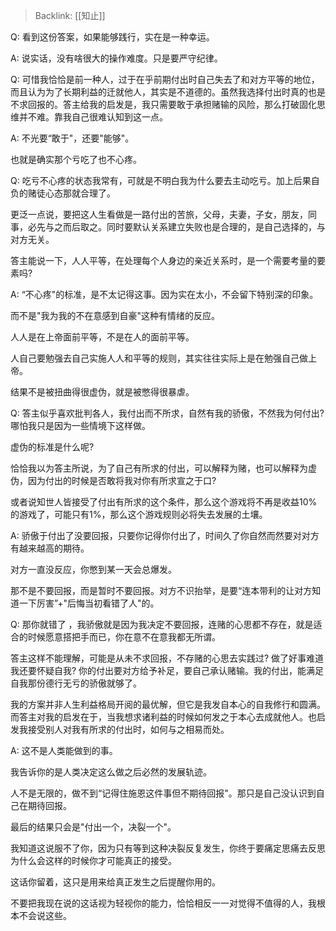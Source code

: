 > Backlink: [[知止]]

Q: 看到这份答案，如果能够践行，实在是一种幸运。

A: 说实话，没有啥很大的操作难度。只是要严守纪律。

Q: 可惜我恰恰是前一种人，过于在乎前期付出时自己失去了和对方平等的地位，而且认为为了长期利益的迁就他人，其实是不道德的。虽然我选择付出时真的也是不求回报的。答主给我的启发是，我只需要敢于承担赌输的风险，那么打破固化思维并不难。靠我自己很难认知到这一点。

A: 不光要“敢于"，还要"能够"。

也就是确实那个亏吃了也不心疼。

Q: 吃亏不心疼的状态我常有，可就是不明白我为什么要去主动吃亏。加上后果自负的赌徒心态那就合理了。

更泛一点说，要把这人生看做是一路付出的苦旅，父母，夫妻，子女，朋友，同事，必先与之而后取之。同时要默认关系建立失败也是合理的，是自己选择的，与对方无关。

答主能说一下，人人平等，在处理每个人身边的亲近关系时，是一个需要考量的要素吗?

A: “不心疼"的标准，是不太记得这事。因为实在太小，不会留下特别深的印象。

而不是"我为我的不在意感到自豪"这种有情绪的反应。

人人是在上帝面前平等，不是在人的面前平等。

人自己要勉强去自己实施人人和平等的规则，其实往往实际上是在勉强自己做上帝。

结果不是被扭曲得很虚伪，就是被憋得很暴虐。

Q: 答主似乎喜欢批判各人，我付出而不所求，自然有我的骄傲，不然我为何付出?哪怕我只是因为一些情境下这样做。

虚伪的标准是什么呢?

恰恰我以为答主所说，为了自己有所求的付出，可以解释为赌，也可以解释为虚伪，因为付出的时候是否敢将我对你有所求宣之于口?

或者说知世人皆接受了付出有所求的这个条件，那么这个游戏将不再是收益10%的游戏了，可能只有1%，那么这个游戏规则必将失去发展的土壤。

A: 骄傲于付出了没要回报，只要你记得你付出了，时间久了你自然而然要对对方有越来越高的期待。

对方一直没反应，你憋到某一天会总爆发。

那不是不要回报，而是暂时不要回报。对方不识抬举，是要“连本带利的让对方知道一下厉害”+"后悔当初看错了人"的。

Q: 那你就错了 ，我骄傲就是因为我决定不要回报，连赌的心思都不存在，就是适合的时候愿意搭把手而已，你在意不在意我都无所谓。

答主这样不能理解，可能是从未不求回报，不存赌的心思去实践过? 做了好事难道我还要怀疑自我? 你的付出要对方给予补足，要自己承认赌输。我的付出，能满足自我那份德行无亏的骄傲就够了。

我的方案并非人生利益格局开阅的最优解，但它是我发自本心的自我修行和圆满。而答主对我的启发在于，当我想求诸利益的时候如何发之于本心去成就他人。也启发我接受别人对我有所求的付出时，如何与之相易而处。

A: 这不是人类能做到的事。

我告诉你的是人类决定这么做之后必然的发展轨迹。

人不是无限的，做不到“记得住施恩这件事但不期待回报"。那只是自己没认识到自己在期待回报。

最后的结果只会是"付出一个，决裂一个"。

我知道这说服不了你，因为只有等到这种决裂反复发生，你终于要痛定思痛去反思为什么会这样的时候你才可能真正的接受。

这话你留着，这只是用来给真正发生之后提醒你用的。

不要把我现在说的这话视为轻视你的能力，恰恰相反一一对觉得不值得的人，我根本不会说这些。
